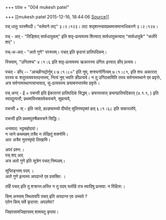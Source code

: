 +++
title = "004 mukesh patel"

+++
[[mukesh patel	2015-12-16, 18:44:06 [Source](https://groups.google.com/g/samskrita/c/XaXXN1GwlZ8)]]



पच् धातुः परस्मैपदी। "वर्तमाने लट्" ३।२।१२३। लटः शतृशानचावप्रथमासमानाधिकरणे ३।२।१२४।

पच् - अत् - "तिङ्शित् सार्वधातुकम्" इति शतृ-प्रत्ययस्य शित्त्वात् सार्वधातुकत्वात् "सार्वधातुके" "कर्तरि शप्"।

पच्-अ-अत् - "अतो गुणे" पररूपम्। पचत् इति कृदन्तं प्रातिपदिकम्।

स्त्रियाम्, "उगितश्च" ४।१।६ इति शतृ-प्रत्ययस्य ऋकारस्य उगितः इत्त्वात् ङीप् प्रत्ययः।

पचत् - ङीप् -- "आच्छीनद्योर्नुम्॥ ७।१।८०" इति नुम्, शप्श्यनोर्नित्यम् ७।१।८१, इति शपः अकारात् परस्य यः शतुरवयवस्तदन्तस्य, नित्यं नुम् भवति ङीप्रत्यये। न तु उगिदचामिति तस्य सर्वनामस्थाने एव प्रवृत्तेः, अत्र सर्वनामस्थानत्वाभावात्, सु-प्रत्ययस्य ङ्याबनन्तरमेव प्रवृत्तेः।

पच् अन्त् - ई = पचन्ती इति ईकारान्तं प्रातिपदिकं सिद्धम्। ङ्यन्तत्वात् ङ्याप्प्रातिपदिकात्‌ (४.१.१, ) इति स्वाद्युत्पत्तौ, प्रथमाविभक्तावेकवचने, सुप्रत्यये,

पचन्ती + स् - इति जाते, हल्ङ्याब्भ्यो दीर्घात् सुतिस्यपृक्तं हल् ६।१।६८ इति सकारलोपे,

पचन्ती इति प्रथमपुरुषैकवचने सिद्धिः।

  
धन्यवाद: भट्टमहोदय!।  
न जाने कथमहम् तत्रैव न लेखितुं शक्नोमि।  
अतः अत्रैव नुतनपृष्ठे लिखामि।

  
अपरं प्रश्न:।  
पच् शप् अत्  
अत्र अतो गुणे इति सूत्रेण पचत् निष्पन्नम्।

सुप्तिङ्न्तम् पदम् ।  
अतो गुणे इत्यस्य अपदान्ते एव प्रसक्ति: ।

तर्हि पचत् इति तु शत्रान्त:अस्ति न तु पदम् यतोहि तत्र स्वादिषु प्रत्यया: न विहिता:।

किम् अस्याम् स्थितावपि पचत् इति अपदान्त एव उच्यते ?  
एतेन किम् सर्वे कृदन्ता: अपदमेव?

जिज्ञासामजिज्ञासाम् शामयतु कृपया।

